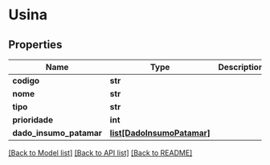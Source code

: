 # Usina

## Properties
Name | Type | Description | Notes
------------ | ------------- | ------------- | -------------
**codigo** | **str** |  | 
**nome** | **str** |  | 
**tipo** | **str** |  | [optional] 
**prioridade** | **int** |  | [optional] 
**dado_insumo_patamar** | [**list[DadoInsumoPatamar]**](DadoInsumoPatamar.md) |  | [optional] 

[[Back to Model list]](../README.md#documentation-for-models) [[Back to API list]](../README.md#documentation-for-api-endpoints) [[Back to README]](../README.md)

